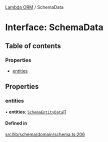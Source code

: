 [Lambda ORM](../README.md) / SchemaData

# Interface: SchemaData

## Table of contents

### Properties

- [entities](SchemaData.md#entities)

## Properties

### entities

• **entities**: [`SchemaEntityData`](SchemaEntityData.md)[]

#### Defined in

[src/lib/schema/domain/schema.ts:206](https://github.com/lambda-orm/lambdaorm-base/blob/da77d0e/src/lib/schema/domain/schema.ts#L206)

